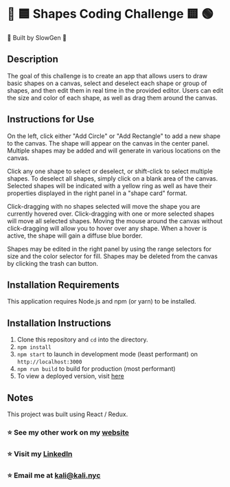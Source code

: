 # 🔴 🟦 Shapes Coding Challenge 🟨 🟢 #
🌟 Built by SlowGen 🌟

##  Description ##

The goal of this challenge is to create an app that allows users to draw basic shapes on a canvas, select and deselect each shape or group of shapes, and then edit them in real time in the provided editor. Users can edit the size and color of each shape, as well as drag them around the canvas.

## Instructions for Use ##

On the left, click either "Add Circle" or "Add Rectangle" to add a new shape to the canvas.
The shape will appear on the canvas in the center panel. Multiple shapes may be added and will generate in various locations on the canvas. 

Click any one shape to select or deselect, or shift-click to select multiple shapes. To deselect all shapes, simply click on a blank area of the canvas. Selected shapes will be indicated with a yellow ring as well as have their properties displayed in the right panel in a "shape card" format.


Click-dragging with no shapes selected will move the shape you are currently hovered over.
Click-dragging with one or more selected shapes will move all selected shapes.
Moving the mouse around the canvas without click-dragging will allow you to hover over any shape. When a hover is active, the shape will gain a diffuse blue border.

Shapes may be edited in the right panel by using the range selectors for size and the color selector for fill. Shapes may be deleted from the canvas by clicking the trash can button.

## Installation Requirements ##

This application requires Node.js and npm (or yarn) to be installed.

## Installation Instructions ##

1. Clone this repository and `cd` into the directory.
2. `npm install`
3. `npm start` to launch in development mode (least performant) on `http://localhost:3000`
4. `npm run build` to build for production (most performant)
5. To view a deployed version, visit [here](https://screentest-d8a5d.web.app/)

## Notes ##

This project was built using React / Redux. 
### ⭐ See my other work on my [website](http://kali.nyc) ###
### ⭐ Visit my [LinkedIn](http://www.linkedin.com/in/kali-nfn) ###
### ⭐ Email me at kali@kali.nyc ###